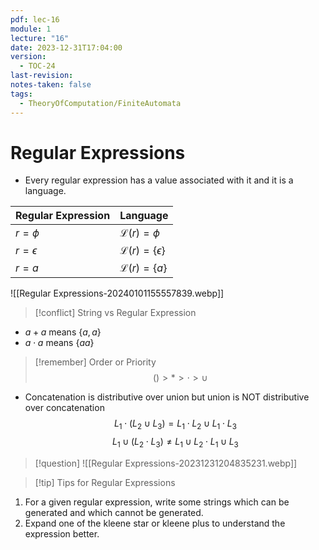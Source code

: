 ```yaml
---
pdf: lec-16
module: 1
lecture: "16"
date: 2023-12-31T17:04:00
version:
  - TOC-24
last-revision: 
notes-taken: false
tags:
  - TheoryOfComputation/FiniteAutomata
---
```

# Regular Expressions

- Every regular expression has a value associated with it and it is a language.


| Regular Expression | Language |
| ---- | ---- |
| $r = \phi$ | $\mathscr{L}(r) = \phi$ |
| $r = \epsilon$ | $\mathscr{L}(r) = \{\epsilon\}$ |
| $r = a$ | $\mathscr{L}(r) = \{a\}$ |

![[Regular Expressions-20240101155557839.webp]]

> [!conflict] String vs Regular Expression
> 

- $a + a$ means $\{a, a\}$
- $a \cdot a$ means $\{aa\}$


> [!remember] Order or Priority
> $$
() \gt \ast \gt \cdot \gt \cup
$$


- Concatenation is distributive over union but union is NOT distributive over concatenation
$$
L_1 \cdot (L_2 \cup L_3) = L_1 \cdot L_2 \;\cup\; L_1 \cdot L_3
$$
$$
L_1 \cup (L_2 \cdot L_3) \not= L_1 \cup L_2 \;\cdot\; L_1 \cup L_3
$$

> [!question] 
> ![[Regular Expressions-20231231204835231.webp]]


> [!tip] Tips for Regular Expressions
1. For a given regular expression, write some strings which can be generated and which cannot be generated.
2. Expand one of the kleene star or kleene plus to understand the expression better.
